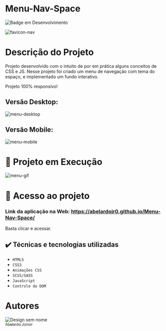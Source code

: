 # Menu-Nav-Space

![Badge em Desenvolvimento](http://img.shields.io/static/v1?label=STATUS&message=EM%20DESENVOLVIMENTO&color=GREEN&style=for-the-badge)

![favicon-nav](https://user-images.githubusercontent.com/106066785/209351553-3fd95abb-94dc-4527-a001-df6016c8e798.png)

# Descrição do Projeto

Projeto desenvolvido com o intuito de por em prática alguns conceitos de CSS e JS. Nesse projeto foi criado um menu de navegação com tema do espaço, e implementado um fundo interativo.

Projeto 100% responsivo!

## Versão Desktop:
![menu-desktop](https://user-images.githubusercontent.com/106066785/209352978-bb0fe5ca-1bc2-4c8b-80bf-96546a2002de.png)

## Versão Mobile:
![menu-mobile](https://user-images.githubusercontent.com/106066785/209353084-c0926ac1-6203-49c9-8689-a97168f415bf.png)



# :hammer: Projeto em Execução

![menu-gif](https://user-images.githubusercontent.com/106066785/209353945-b632e768-64fe-47ec-b667-f926eac4ce4f.gif)

# 📁 Acesso ao projeto

### Link da aplicação na Web: https://abelardojr0.github.io/Menu-Nav-Space/

Basta clicar e acessar.

## ✔️ Técnicas e tecnologias utilizadas

- ``HTML5``
- ``CSS3``
- ``Animações CSS``
- ``SCSS/SASS``
- ``JavaScript``
- ``Controle do DOM``

# Autores
![Design sem nome](https://user-images.githubusercontent.com/106066785/209356927-d0162605-f53a-4d25-badc-7504c22785ef.png)
[<br><sub>Abelardo Júnior</sub>](https://www.linkedin.com/in/abelardo-junior/) 
